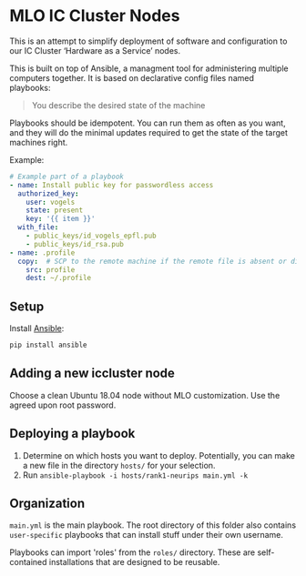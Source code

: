 # MLO IC Cluster Nodes

This is an attempt to simplify deployment of software and configuration to our IC Cluster ‘Hardware as a Service’ nodes.

This is built on top of Ansible, a managment tool for administering multiple computers together. It is based on declarative config files named playbooks:

> You describe the desired state of the machine

Playbooks should be idempotent. You can run them as often as you want, and they will do the minimal updates required to get the state of the target machines right.

Example:

```yaml
# Example part of a playbook
- name: Install public key for passwordless access
  authorized_key:
    user: vogels
    state: present
    key: '{{ item }}'
  with_file:
    - public_keys/id_vogels_epfl.pub
    - public_keys/id_rsa.pub
- name: .profile
  copy:  # SCP to the remote machine if the remote file is absent or different
    src: profile
    dest: ~/.profile
```


## Setup
Install [Ansible](https://docs.ansible.com/ansible/latest/installation_guide/intro_installation.html): 

```bash
pip install ansible
```

## Adding a new iccluster node
Choose a clean Ubuntu 18.04 node without MLO customization. Use the agreed upon root password.

## Deploying a playbook
1. Determine on which hosts you want to deploy. Potentially, you can make a new file in the directory `hosts/` for your selection.
2. Run ```ansible-playbook -i hosts/rank1-neurips main.yml -k```

## Organization
`main.yml` is the main playbook. The root directory of this folder also contains `user-specific` playbooks that can install stuff under their own username.

Playbooks can import 'roles' from the `roles/` directory. These are self-contained installations that are designed to be reusable.
